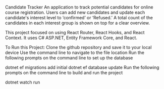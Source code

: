 Candidate Tracker
An application to track potential candidates for online course registration. Users can add new candidates and update each candidate's interest level to ‘confirmed’ or ‘Refused.’ A total count of the candidates in each interest group is shown on top for a clear overview.

This project focused on using React Router, React Hooks, and React Context. It uses C# ASP.NET, Entity Framework Core, and React.

To Run this Project:
Clone the github repository and save it to your local device Use the command line to navigate to the file location Run the following prompts on the command line to set up the database

dotnet ef migrations add initial
dotnet ef database update
Run the following prompts on the command line to build and run the project

dotnet watch run
